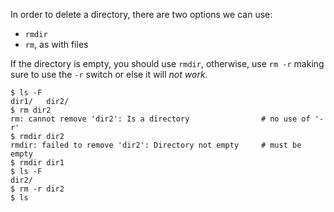 In order to delete a directory, there are two options we can use:
- `rmdir`
- `rm`, as with files

If the directory is empty, you should use `rmdir`, otherwise, use `rm -r` making sure to use the `-r` switch or else it will *not work*.

```
$ ls -F
dir1/	dir2/
$ rm dir2
rm: cannot remove 'dir2': Is a directory				# no use of '-r'
$ rmdir dir2
rmdir: failed to remove 'dir2': Directory not empty		# must be empty
$ rmdir dir1
$ ls -F
dir2/
$ rm -r dir2
$ ls
```

